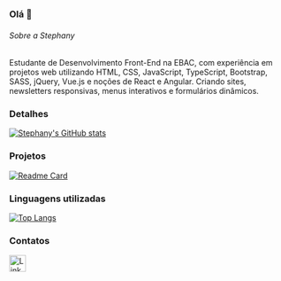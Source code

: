 ### Olá 👋

###### Sobre a Stephany
Estudante de Desenvolvimento Front-End na EBAC, com experiência em projetos web utilizando HTML, CSS, JavaScript, TypeScript, Bootstrap, SASS, jQuery, Vue.js e noções de React e Angular. Criando sites, newsletters responsivas, menus interativos e formulários dinâmicos.

### Detalhes

[![Stephany's GitHub stats](https://github-readme-stats.vercel.app/api?username=stephanyfabiennecampos&show_icons=true&theme=dark)](https://github.com/stephanyfabiennecampos)

### Projetos

[![Readme Card](https://github-readme-stats.vercel.app/api/pin/?username=stephanyfabiennecampos&repo=seu-repo-exemplo&theme=dark)](https://github.com/stephanyfabiennecampos/seu-repo-exemplo)

### Linguagens utilizadas

[![Top Langs](https://github-readme-stats.vercel.app/api/top-langs/?username=stephanyfabiennecampos&layout=compact)](https://github.com/stephanyfabiennecampos)

### Contatos

[<img src='https://img.shields.io/badge/LinkedIn-0077B5?style=for-the-badge&logo=linkedin&logoColor=white' alt='Linkedin' height='30'>](https://www.linkedin.com/in/stephanyfabiennecampos/)
